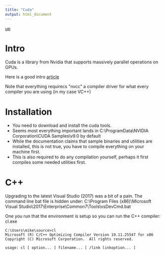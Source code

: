 ```yaml
---
title: "Cuda"
output: html_document
---
```

[up](https://mikewise2718.github.io/markdowndocs/)

# Intro
Cuda is a library from Nvidia that supports massively parallel operations on GPUs.

Here is a good intro [article](https://devblogs.nvidia.com/parallelforall/even-easier-introduction-cuda/)

Note that everything requirecs "nvcc" a compiler driver for what every compiler you are using (in my case VC++)


# Installation
- You need to download and install the cuda tools.
- Seems most everything important lands in C:\ProgramData\NVIDIA Corporation\CUDA Samples\v9.0 by default
- While the documentation claims that sample binaries and utilities are installed, this is not true, you have to compile everything on your machine first.
- This is also required to do any compilation yourself, perhaps it first compiles some needed utilities first.

# C++
Upgrading to the latest Visual Studio (2017) was a bit of a pain. The command line bat file is hidden under:
    C:\Program Files (x86)\Microsoft Visual Studio\2017\Enterprise\Common7\Tools\vsDevCmd.bat

One you run that the environment is setup so you can run the C++ compiler:  cl.exe

    C:\Users\mike\source>cl
    Microsoft (R) C/C++ Optimizing Compiler Version 19.11.25547 for x86
    Copyright (C) Microsoft Corporation.  All rights reserved.

    usage: cl [ option... ] filename... [ /link linkoption... ]



